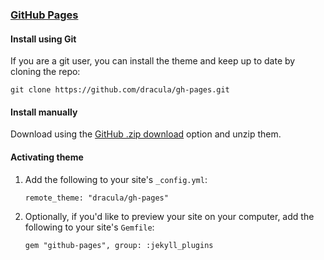 ### [GitHub Pages](https://pages.github.com/)

#### Install using Git

If you are a git user, you can install the theme and keep up to date by cloning the repo:

    git clone https://github.com/dracula/gh-pages.git

#### Install manually

Download using the [GitHub .zip download](https://github.com/dracula/gh-pages/archive/master.zip) option and unzip them.

#### Activating theme

1.  Add the following to your site's `_config.yml`:  
    
        remote_theme: "dracula/gh-pages"
    
2.  Optionally, if you'd like to preview your site on your computer, add the following to your site's `Gemfile`:  
    
        gem "github-pages", group: :jekyll_plugins
